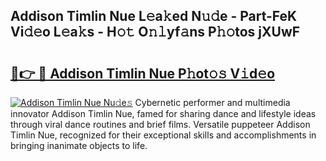 ## Addison Timlin Nue L𝚎a𝚔ed N𝚞𝚍e - Part-FeK Vi𝚍𝚎o L𝚎a𝚔s - H𝚘𝚝 O𝚗𝚕yf𝚊ns P𝚑𝚘tos jXUwF

# <h2><a href="http://kfe0atp.oniu.top/?m=Addison+Timlin+Nue">🔗👉 🔴 Addison Timlin Nue P𝚑ot𝚘𝚜 V𝚒d𝚎o</a></h2>

[![Addison Timlin Nue Nu𝚍e𝚜](https://i.imgur.com/0qMVB7G.gif)](http://kfe0atp.oniu.top/?m=Addison+Timlin+Nue)
Cybernetic performer and multimedia innovator Addison Timlin Nue, famed for sharing dance and lifestyle ideas through viral dance routines and brief films. Versatile puppeteer Addison Timlin Nue, recognized for their exceptional skills and accomplishments in bringing inanimate objects to life.  
